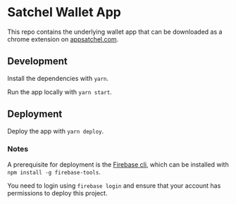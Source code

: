 # Satchel Wallet App

This repo contains the underlying wallet app that can be downloaded as a chrome extension on [appsatchel.com](https://appsatchel.com/).

## Development

Install the dependencies with `yarn`.

Run the app locally with `yarn start`.

## Deployment

Deploy the app with `yarn deploy`.

### Notes

A prerequisite for deployment is the [Firebase cli](https://www.npmjs.com/package/firebase-tools), which can be installed with `npm install -g firebase-tools`.

You need to login using `firebase login` and ensure that your account has permissions to deploy this project.
